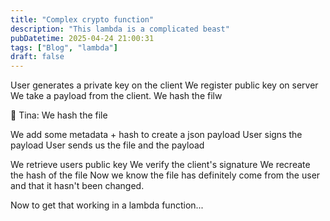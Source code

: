 ```yaml
---
title: "Complex crypto function"
description: "This lambda is a complicated beast"
pubDatetime: 2025-04-24 21:00:31
tags: ["Blog", "lambda"]
draft: false
---
```


User generates a private key on the client
We register public key on server
We take a payload from the client. 
We hash the filw

&#x1F4AC; Tina: We hash the file


We add some metadata + hash to create a json payload 
User signs the payload 
User sends us the file and the payload 

We retrieve users public key
We verify the client's signature 
We recreate the hash of the file
Now we know the file has definitely come from the user and that it hasn't been changed.

Now to get that working in a lambda function...